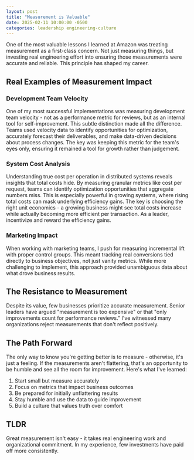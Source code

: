 ```yaml
---
layout: post
title: "Measurement is Valuable"
date: 2025-02-11 10:00:00 -0500
categories: leadership engineering-culture
---
```


One of the most valuable lessons I learned at Amazon was treating measurement as a first-class concern. 
Not just measuring things, but investing real engineering effort into ensuring those measurements were accurate and reliable. 
This principle has shaped my career.

## Real Examples of Measurement Impact

### Development Team Velocity
One of my most successful implementations was measuring development team velocity - not as a performance metric for reviews, but as an internal tool for self-improvement. 
This subtle distinction made all the difference. 
Teams used velocity data to identify opportunities for optimization, accurately forecast their deliverables, and make data-driven decisions about process changes. 
The key was keeping this metric for the team's eyes only, ensuring it remained a tool for growth rather than judgement.

### System Cost Analysis
Understanding true cost per operation in distributed systems reveals insights that total costs hide.
By measuring granular metrics like cost per request, teams can identify optimization opportunities that aggregate numbers miss.
This is especially powerful in growing systems, where rising total costs can mask underlying efficiency gains.
The key is choosing the right unit economics - a growing business might see total costs increase while actually becoming more efficient per transaction.
As a leader, incentivize and reward the efficiency gains.

### Marketing Impact
When working with marketing teams, I push for measuring incremental lift with proper control groups.
This meant tracking real conversions tied directly to business objectives, not just vanity metrics.
While more challenging to implement, this approach provided unambiguous data about what drove business results.

## The Resistance to Measurement

Despite its value, few businesses prioritize accurate measurement.
Senior leaders have argued "measurement is too expensive" or that "only improvements count for performance reviews." 
I've witnessed many organizations reject measurements that don't reflect positively.

## The Path Forward

The only way to know you're getting better is to measure - otherwise, it's just a feeling.
If the measurements aren't flattering, that's an opportunity to be humble and see all the room for improvement.
Here's what I've learned:

1. Start small but measure accurately
2. Focus on metrics that impact business outcomes
3. Be prepared for initially unflattering results
4. Stay humble and use the data to guide improvement
5. Build a culture that values truth over comfort

## TLDR

Great measurement isn't easy - it takes real engineering work and organizational commitment.
In my experience, few investments have paid off more consistently. 
